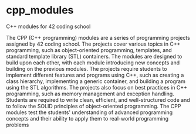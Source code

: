# cpp_modules
C++ modules for 42 coding school

The CPP (C++ programming) modules are a series of programming projects assigned by 42 coding school. The projects cover various topics in C++ programming, such as object-oriented programming, templates, and standard template library (STL) containers. The modules are designed to build upon each other, with each module introducing new concepts and building on the previous modules. The projects require students to implement different features and programs using C++, such as creating a class hierarchy, implementing a generic container, and building a program using the STL algorithms. The projects also focus on best practices in C++ programming, such as memory management and exception handling. Students are required to write clean, efficient, and well-structured code and to follow the SOLID principles of object-oriented programming. The CPP modules test the students' understanding of advanced programming concepts and their ability to apply them to real-world programming problems
